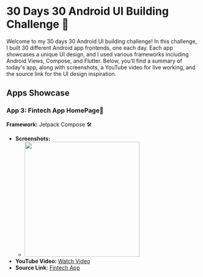 # 30 Days 30 Android UI Building Challenge 🚀

Welcome to my 30 days 30 Android UI building challenge! In this challenge, I built 30 different Android app frontends, one each day. Each app showcases a unique UI design, and I used various frameworks including Android Views, Compose, and Flutter. Below, you'll find a summary of today's app, along with screenshots, a YouTube video for live working, and the source link for the UI design inspiration.

## Apps Showcase

### App 3: Fintech App HomePage📱

**Framework:** Jetpack Compose 🛠️

- **Screenshots:**
  - <img src="https://github.com/expeknow/Day3_fintech/assets/106759388/930cda24-2675-4487-9fba-bf1f97a5392d" width = "300" height="300">
- **YouTube Video:** [Watch Video](https://www.youtube.com/watch?v=nwK0lcwyHnI)
- **Source Link:** [Fintech App](https://dribbble.com/shots/21901147-Fintech-App-V3-Concept)


